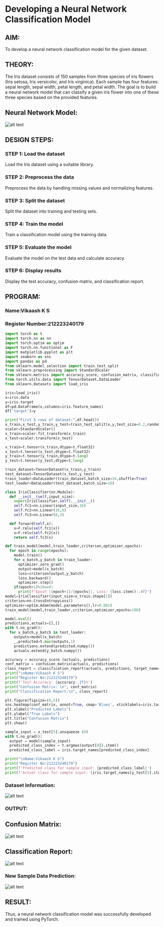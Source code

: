 # Developing a Neural Network Classification Model

## AIM:
To develop a neural network classification model for the given dataset.

## THEORY:
The Iris dataset consists of 150 samples from three species of iris flowers (Iris setosa, Iris versicolor, and Iris virginica). Each sample has four features: sepal length, sepal width, petal length, and petal width. The goal is to build a neural network model that can classify a given iris flower into one of these three species based on the provided features.

## Neural Network Model:
![alt text](<nn model exp2.png>)

## DESIGN STEPS:
### STEP 1: Load the dataset
Load the Iris dataset using a suitable library.

### STEP 2: Preprocess the data
Preprocess the data by handling missing values and normalizing features.

### STEP 3: Split the dataset
Split the dataset into training and testing sets.

### STEP 4: Train the model
Train a classification model using the training data.

### STEP 5:  Evaluate the model
Evaluate the model on the test data and calculate accuracy.

### STEP 6: Display results
Display the test accuracy, confusion matrix, and classification report.


## PROGRAM:

### Name:Vikaash K S

### Register Number:212223240179

```python
import torch as t
import torch.nn as nn
import torch.optim as optim
import torch.nn.functional as F
import matplotlib.pyplot as plt
import seaborn as sns
import pandas as pd
from sklearn.model_selection import train_test_split
from sklearn.preprocessing import StandardScaler
from sklearn.metrics import accuracy_score, confusion_matrix, classification_report
from torch.utils.data import TensorDataset,DataLoader
from sklearn.datasets import load_iris

iris=load_iris()
x=iris.data
y=iris.target
df=pd.DataFrame(x,columns=iris.feature_names)
df['target']=y

print("First 5 rows of dataset:",df.head())
x_train,x_test,y_train,y_test=train_test_split(x,y,test_size=0.2,random_state=42)
scaler=StandardScaler()
x_train=scaler.fit_transform(x_train)
x_test=scaler.transform(x_test)

x_train=t.tensor(x_train,dtype=t.float32)
x_test=t.tensor(x_test,dtype=t.float32)
y_train=t.tensor(y_train,dtype=t.long)
y_test=t.tensor(y_test,dtype=t.long)

train_dataset=TensorDataset(x_train,y_train)
test_dataset=TensorDataset(x_test,y_test)
train_loader=DataLoader(train_dataset,batch_size=16,shuffle=True)
test_loader=DataLoader(test_dataset,batch_size=16)

class IrisClassifier(nn.Module):
  def __init__(self,input_size):
    super(IrisClassifier,self).__init__()
    self.fc1=nn.Linear(input_size,16)
    self.fc2=nn.Linear(16,8)
    self.fc3=nn.Linear(8,3)

  def forward(self,x):
    x=F.relu(self.fc1(x))
    x=F.relu(self.fc2(x))
    return self.fc3(x)

def train_model(model,train_loader,criterion,optimizer,epochs):
  for epoch in range(epochs):
    model.train()
    for x_batch,y_batch in train_loader:
      optimizer.zero_grad()
      output=model(x_batch)
      loss=criterion(output,y_batch)
      loss.backward()
      optimizer.step()
    if(epoch+1)%10==0:
      print(f"Epoch [{epoch+1}/{epochs}], Loss: {loss.item():.4f}")
model=IrisClassifier(input_size=x_train.shape[1])
criterion=nn.CrossEntropyLoss()
optimizer=optim.Adam(model.parameters(),lr=0.001)
train_model(model,train_loader,criterion,optimizer,epochs=100)

model.eval()
predictions,actuals=[],[]
with t.no_grad():
  for x_batch,y_batch in test_loader:
    outputs=model(x_batch)
    _,predicted=t.max(outputs,1)
    predictions.extend(predicted.numpy())
    actuals.extend(y_batch.numpy())

accuracy = accuracy_score (actuals, predictions)
conf_matrix = confusion_matrix(actuals, predictions)
class_report = classification_report(actuals, predictions, target_names=iris.target_names)
print("\nName:Vikaash K S")
print("Register No:212223240179")
print(f'Test Accuracy: {accuracy:.2f}%')
print("Confusion Matrix: \n", conf_matrix)
print("Classification Report:\n", class_report)

plt.figure(figsize=(6,5))
sns.heatmap(conf_matrix, annot=True, cmap='Blues', xticklabels=iris.target_names, yticklabels=iris.target_names, fmt='g')
plt.xlabel("Predicted Labels")
plt.ylabel("True Labels")
plt.title("Confusion Matrix")
plt.show()

sample_input = x_test[5].unsqueeze (0)
with t.no_grad():
  output = model(sample_input)
  predicted_class_index = t.argmax(output[0]).item()
  predicted_class_label = iris.target_names[predicted_class_index]

print("\nName:Vikaash K S")
print("Register No:212223240179")
print(f'Predicted class for sample input: {predicted_class_label}')
print(f'Actual class for sample input: {iris.target_names[y_test[5].item()]}')

```

### Dataset Information:
![alt text](<Dataset Information.png>)

### OUTPUT:

## Confusion Matrix:
![alt text](<Confusion matrix.png>)

## Classification Report:
![alt text](<Classification report.png>)

### New Sample Data Prediction:
![alt text](<Data prediction.png>)

## RESULT:
Thus, a neural network classification model was successfully developed and trained using PyTorch.

